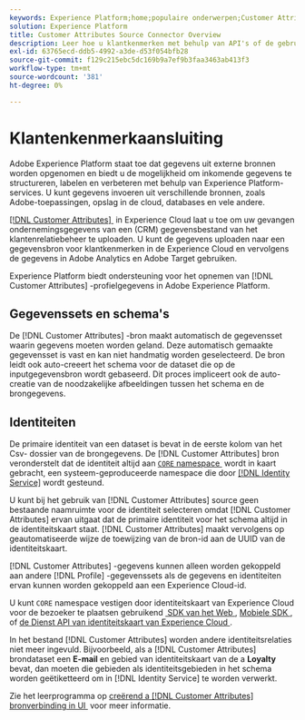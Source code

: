 ```yaml
---
keywords: Experience Platform;home;populaire onderwerpen;Customer Attributes-connector
solution: Experience Platform
title: Customer Attributes Source Connector Overview
description: Leer hoe u klantkenmerken met behulp van API's of de gebruikersinterface kunt verbinden met Adobe Experience Platform
exl-id: 63765ecd-ddb5-4992-a3de-d53f054bfb28
source-git-commit: f129c215ebc5dc169b9a7ef9b3faa3463ab413f3
workflow-type: tm+mt
source-wordcount: '381'
ht-degree: 0%

---
```


# Klantenkenmerkaansluiting

Adobe Experience Platform staat toe dat gegevens uit externe bronnen worden opgenomen en biedt u de mogelijkheid om inkomende gegevens te structureren, labelen en verbeteren met behulp van Experience Platform-services. U kunt gegevens invoeren uit verschillende bronnen, zoals Adobe-toepassingen, opslag in de cloud, databases en vele andere.

[[!DNL Customer Attributes] &#x200B;](https://experienceleague.adobe.com/docs/core-services/interface/services/customer-attributes/attributes.html?lang=nl-NL) in Experience Cloud laat u toe om uw gevangen ondernemingsgegevens van een (CRM) gegevensbestand van het klantenrelatiebeheer te uploaden. U kunt de gegevens uploaden naar een gegevensbron voor klantkenmerken in de Experience Cloud en vervolgens de gegevens in Adobe Analytics en Adobe Target gebruiken.

Experience Platform biedt ondersteuning voor het opnemen van [!DNL Customer Attributes] -profielgegevens in Adobe Experience Platform.

## Gegevenssets en schema&#39;s

De [!DNL Customer Attributes] -bron maakt automatisch de gegevensset waarin gegevens moeten worden geland. Deze automatisch gemaakte gegevensset is vast en kan niet handmatig worden geselecteerd. De bron leidt ook auto-creeert het schema voor de dataset die op de inputgegevensbron wordt gebaseerd. Dit proces impliceert ook de auto-creatie van de noodzakelijke afbeeldingen tussen het schema en de brongegevens.

## Identiteiten

De primaire identiteit van een dataset is bevat in de eerste kolom van het Csv- dossier van de brongegevens. De [!DNL Customer Attributes] bron veronderstelt dat de identiteit altijd aan [`CORE` namespace &#x200B;](../../../identity-service/features/namespaces.md) wordt in kaart gebracht, een systeem-geproduceerde namespace die door [[!DNL Identity Service]](../../../identity-service/home.md) wordt gesteund.

U kunt bij het gebruik van [!DNL Customer Attributes] source geen bestaande naamruimte voor de identiteit selecteren omdat [!DNL Customer Attributes] ervan uitgaat dat de primaire identiteit voor het schema altijd in de identiteitskaart staat. [!DNL Customer Attributes] maakt vervolgens op geautomatiseerde wijze de toewijzing van de bron-id aan de UUID van de identiteitskaart.

[!DNL Customer Attributes] -gegevens kunnen alleen worden gekoppeld aan andere [!DNL Profile] -gegevenssets als de gegevens en identiteiten ervan kunnen worden gekoppeld aan een Experience Cloud-id.

U kunt `CORE` namespace vestigen door identiteitskaart van Experience Cloud voor de bezoeker te plaatsen gebruikend [&#x200B; SDK van het Web &#x200B;](/help/web-sdk/identity/overview.md), [&#x200B; Mobiele SDK &#x200B;](https://developer.adobe.com/client-sdks/documentation/mobile-core/identity/), of [&#x200B; de Dienst API van identiteitskaart van Experience Cloud &#x200B;](https://experienceleague.adobe.com/docs/id-service/using/intro/overview.html?lang=nl-NL).

In het bestand [!DNL Customer Attributes] worden andere identiteitsrelaties niet meer ingevuld. Bijvoorbeeld, als a [!DNL Customer Attributes] brondataset een **E-mail** en gebied van identiteitskaart van de a **Loyalty** bevat, dan moeten die gebieden als identiteitsgebieden in het schema worden geëtiketteerd om in [!DNL Identity Service] te worden verwerkt.

Zie het leerprogramma op [&#x200B; creërend a  [!DNL Customer Attributes]  bronverbinding in UI &#x200B;](../../tutorials/ui/create/adobe-applications/customer-attributes.md) voor meer informatie.
